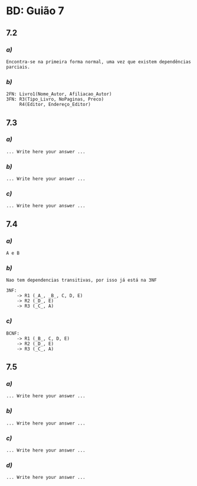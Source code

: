 # BD: Guião 7


## ​7.2 
 
### *a)*

```
Encontra-se na primeira forma normal, uma vez que existem dependências parciais. 
```

### *b)* 

```
2FN: Livro1(Nome_Autor, Afiliacao_Autor)
3FN: R3(Tipo_Livro, NoPaginas, Preco)
     R4(Editor, Endereço_Editor)
```




## ​7.3
 
### *a)*

```
... Write here your answer ...
```


### *b)* 

```
... Write here your answer ...
```


### *c)* 

```
... Write here your answer ...
```


## ​7.4
 
### *a)*

```
A e B
```


### *b)* 

```
Nao tem dependencias transitivas, por isso já está na 3NF

3NF:
    -> R1 (_A_, _B_, C, D, E)
    -> R2 (_D_, E)
    -> R3 (_C_, A)

```


### *c)* 

```
BCNF:
    -> R1 (_B_, C, D, E)
    -> R2 (_D_, E)
    -> R3 (_C_, A)

```



## ​7.5
 
### *a)*

```
... Write here your answer ...
```

### *b)* 

```
... Write here your answer ...
```


### *c)* 

```
... Write here your answer ...
```

### *d)* 

```
... Write here your answer ...
```
